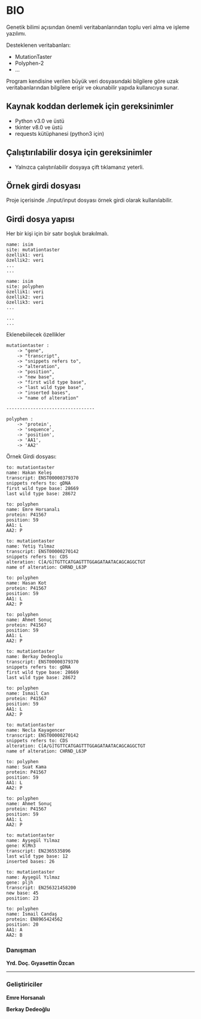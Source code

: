 # BIO  

Genetik bilimi açısından önemli veritabanlarından toplu veri alma ve işleme yazılımı. 

Desteklenen veritabanları:
* MutationTaster
* Polyphen-2
* ...

Program kendisine verilen büyük veri dosyasındaki bilgilere göre uzak veritabanlarından bilgilere erişir ve okunabilir yapıda kullanıcıya sunar.

## Kaynak koddan derlemek için gereksinimler 

- Python v3.0 ve üstü
- tkinter v8.0 ve üstü
- requests kütüphanesi (python3 için)

## Çalıştırılabilir dosya için gereksinimler

- Yalnızca çalıştırılabilir dosyaya çift tıklamanız yeterli. 

## Örnek girdi dosyası
Proje içerisinde ./input/input dosyası örnek girdi olarak kullanılabilir.

## Girdi dosya yapısı
Her bir kişi için bir satır boşluk bırakılmalı. 

```
name: isim
site: mutationtaster
özellik1: veri
özellik2: veri
... 
...

name: isim
site: polyphen
özellik1: veri
özellik2: veri
özellik3: veri
...

...
...

```

Eklenebiilecek özellikler

```
mutationtaster : 
	-> "gene", 
	-> "transcript",
	-> "snippets refers to",
	-> "alteration",
	-> "position",
	-> "new base",
	-> "first wild type base",
	-> "last wild type base",
	-> "inserted bases",
	-> "name of alteration"
	
---------------------------------

polyphen : 
	-> 'protein',
	-> 'sequence',
	-> 'position',
	-> 'AA1', 
	-> 'AA2'
```

Örnek Girdi dosyası:
```
to: mutationtaster
name: Hakan Keleş
transcript: ENST00000379370
snippets refers to: gDNA
first wild type base: 28669
last wild type base: 28672

to: polyphen
name: Emre Horsanalı
protein: P41567
position: 59
AA1: L
AA2: P

to: mutationtaster
name: Yetiş Yılmaz
transcript: ENST00000270142
snippets refers to: CDS
alteration: C[A/G]TGTTCATGAGTTTGGAGATAATACAGCAGGCTGT
name of alteration: CHRND_L63P

to: polyphen
name: Hasan Kot
protein: P41567
position: 59
AA1: L
AA2: P

to: polyphen
name: Ahmet Sonuç
protein: P41567
position: 59
AA1: L
AA2: P

to: mutationtaster
name: Berkay Dedeoglu
transcript: ENST00000379370
snippets refers to: gDNA
first wild type base: 28669
last wild type base: 28672

to: polyphen
name: Ismail Can
protein: P41567
position: 59
AA1: L
AA2: P

to: mutationtaster
name: Necla Kayagencer
transcript: ENST00000270142
snippets refers to: CDS
alteration: C[A/G]TGTTCATGAGTTTGGAGATAATACAGCAGGCTGT
name of alteration: CHRND_L63P

to: polyphen
name: Suat Kama
protein: P41567
position: 59
AA1: L
AA2: P

to: polyphen
name: Ahmet Sonuç
protein: P41567
position: 59
AA1: L
AA2: P

to: mutationtaster
name: Ayşegül Yılmaz
gene: KlMn3
transcript: EN2365535896
last wild type base: 12 
inserted bases: 26

to: mutationtaster
name: Ayşegül Yılmaz 
gene: pljh
transcript: EN256321458200
new base: 45
position: 23

to: polyphen
name: İsmail Candaş
protein: EN8965424562
position: 20
AA1: A
AA2: B

```

### Danışman
**Yrd. Doç. Gıyasettin Özcan**

---

### Geliştiriciler

**Emre Horsanalı**

**Berkay Dedeoğlu**




